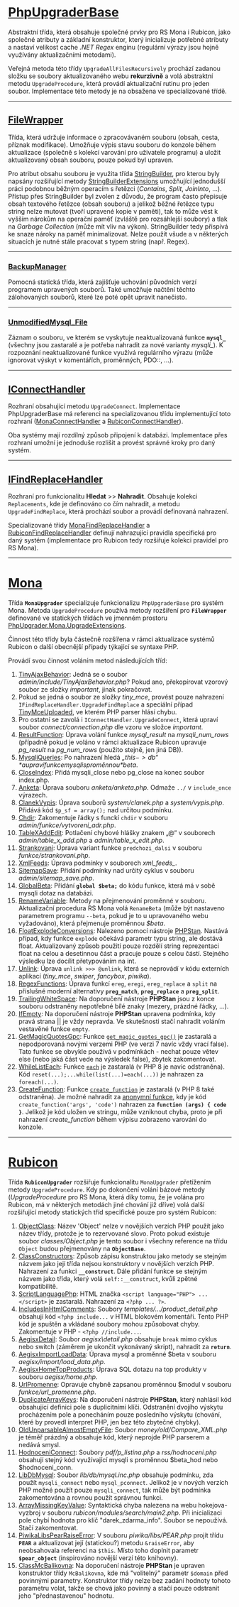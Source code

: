 # [PhpUpgraderBase](PhpUpgraderBase.cs)
Abstraktní třída, která obsahuje společné prvky pro RS Mona i Rubicon, jako společné atributy a základní konstruktor, který inicializuje potřebné atributy a nastaví velikost cache *.NET Regex* enginu (regulární výrazy jsou hojně využívány aktualizačními metodami).

Veřejná metoda této třídy ``UpgradeAllFilesRecursively`` prochází zadanou složku se soubory aktualizovaného webu **rekurzivně** a volá abstraktní metodu ``UpgradeProcedure``, která provádí aktualizační rutinu pro jeden soubor. Implementace této metody je na obsažena ve specializované třídě.

---
## [FileWrapper](FileWrapper.cs)
Třída, která udržuje informace o zpracovávaném souboru (obsah, cesta, příznak modifikace). Umožňuje výpis stavu souboru do konzole během aktualizace (společně s kolekcí varování pro uživatele programu) a uložit aktualizovaný obsah souboru, pouze pokud byl upraven.

Pro atribut obsahu souboru je využita třída [StringBuilder](https://docs.microsoft.com/cs-cz/dotnet/api/system.text.stringbuilder?view=net-6.0), pro kterou byly napsány rozšiřující metody [StringBuilderExtensions](StringBuilderExtensions.cs) umožňující jednodušší práci podobnou běžným operacím s řetězci (*Contains*, *Split*, *JoinInto*, ...). Přístup přes StringBuilder byl zvolen z důvodu, že program často přepisuje obsah textového řetězce (obsah souboru) a jelikož běžné řetězce typu string nelze mutovat (tvoří upravené kopie v paměti), tak to může vést k vyšším nárokům na operační paměť (zvláště pro rozsáhlejší soubory) a tlak na *Garbage Collection* (může mít vliv na výkon). StringBuilder tedy přispívá ke snaze nároky na paměť minimalizovat. Nelze použít všude a v některých situacích je nutné stále pracovat s typem string (např. Regex).

---
### [BackupManager](BackupManager.cs)
Pomocná statická třída, která zajišťuje uchování původních verzí programem upravených souborů. Také umožňuje načtění těchto zálohovaných souborů, které lze poté opět upravit nanečisto.

---
### [UnmodifiedMysql_File](UnmodifiedMysql_File.cs)
Záznam o souboru, ve kterém se vyskytuje neaktualizovaná funkce **``mysql_``** (všechny jsou zastaralé a je potřeba nahradit za nové varianty *mysqli_*). K rozpoznání neaktualizované funkce využívá regulárního výrazu (může ignorovat výskyt v komentářích, proměnných, PDO::, ...).


---
## [IConnectHandler](IConnectHandler.cs)
Rozhraní obsahující metodu ``UpgradeConnect``. Implementace PhpUpgraderBase má referenci na specializovanou třídu implementující toto rozhraní ([MonaConnectHandler](Mona/UpgradeHandlers/MonaConnectHandler.cs) a [RubiconConnectHandler](Rubicon/UpgradeHandlers/RubiconConnectHandler.cs)).

Oba systémy mají rozdílný způsob připojení k databázi. Implementace přes rozhraní umožní je jednoduše rozlišit a provést správné kroky pro daný systém.

---
## [IFindReplaceHandler](IFindReplaceHandler.cs)
Rozhraní pro funkcionalitu **Hledat** >> **Nahradit**. Obsahuje kolekci ``Replacements``, kde je definováno co čím nahradit, a metodu ``UpgradeFindReplace``, která prochází soubor a provádí definovaná nahrazení. 

Specializované třídy [MonaFindReplaceHandler](Mona/UpgradeHandlers/MonaFindReplaceHandler.cs) a [RubiconFindReplaceHandler](Rubicon/UpgradeHandlers/RubiconFindReplaceHandler.cs) definují nahrazující pravidla specifická pro daný systém (implementace pro Rubicon tedy rozšiřuje kolekci pravidel pro RS Mona).

---
# [Mona](Mona/MonaUpgrader.cs)
Třída **``MonaUpgrader``** specializuje funkcionalizu ``PhpUpgraderBase`` pro systém Mona. Metoda ``UpgradeProcedure`` používá metody rozšíření pro **``FileWrapper``** definované ve statických třídách ve jmenném prostoru [PhpUpgrader.Mona.UpgradeExtensions](Mona/UpgradeExtensions/).

Činnost této třídy byla částečně rozšířena v rámci aktualizace systémů Rubicon o další obecnější případy týkající se syntaxe PHP.

Provádí svou činnost voláním metod následujících tříd:

1. [TinyAjaxBehavior](Mona/UpgradeExtensions/TinyAjaxBehavior.cs): Jedná se o soubor *admin/include/TinyAjaxBehavior.php*? Pokud ano, překopírovat vzorový soubor ze složky *important*, jinak pokračovat.
1. Pokud se jedná o soubor ze složky *tiny_mce*, provést pouze nahrazení ``IFindReplaceHandler.UpgradeFindReplace`` a speciální případ [TinyMceUploaded](Mona/UpgradeExtensions/TinyMceUploaded.cs), ve kterém PHP parser hlásí chybu.
1. Pro ostatní se zavolá i ``IConnectHandler.UpgradeConnect``, která upraví soubor *connect/connection.php* dle vzoru ve složce *important*.
1. [ResultFunction](Mona/UpgradeExtensions/ResultFunction.cs): Úprava volání funkce *mysql_result* na *mysqli_num_rows* (případně pokud je voláno v rámci aktualizace Rubicon upravuje *pg_result* na *pg_num_rows* (použito stejně, jen jiná DB)).
1. [MysqliQueries](Mona/UpgradeExtensions/MysqliQueries.cs): Po nahrazení hledá *„$this->db“* a upraví funkce mysqli s proměnnou *$beta*.
1. [CloseIndex](Mona/UpgradeExtensions/CloseIndex.cs): Přidá mysqli_close nebo pg_close na konec soubor index.php.
1. [Anketa](Mona/UpgradeExtensions/Anketa.cs): Úprava souboru *anketa/anketa.php*. Odmaže ``../`` v ``include_once`` výrazech.
1. [ClanekVypis](Mona/UpgradeExtensions/ClanekVypis.cs): Úprava souborů *system/clanek.php* a *system/vypis.php*. Přidává kód ``$p_sf = array();`` nad určitou podmínku.
1. [Chdir](Mona/UpgradeExtensions/Chdir.cs): Zakomentuje řádky s funckí ``chdir`` v souboru *admin/funkce/vytvoreni_adr.php*.
1. [TableXAddEdit](Mona/UpgradeExtensions/TableXAddEdit.cs): Potlačení chybové hlášky znakem „@“ v souborech *admin/table_x_add.php* a *admin/table_x_edit.php*.
1. [Strankovani](Mona/UpgradeExtensions/Strankovani.cs): Úprava variant funkce ``predchozi_dalsi`` v souboru *funkce/strankovani.php*.
1. [XmlFeeds](Mona/UpgradeExtensions/XmlFeeds.cs): Úprava podmínky v souborech *xml_feeds_*.
1. [SitemapSave](Mona/UpgradeExtensions/SitemapSave.cs): Přidání podmínky nad určitý cyklus v souboru *admin/sitemap_save.php*.
1. [GlobalBeta](Mona/UpgradeExtensions/GlobalBeta.cs): Přidání **``global $beta;``** do kódu funkce, která má v sobě mysqli dotaz na databázi.
1. [RenameVariable](Mona/UpgradeExtensions/RenameVariable.cs): Metody na přejmenování proměnné v souboru. Aktualizační procedura RS Mona volá ``RenameBeta`` (může být nastaveno parametrem programu ``--beta``, pokud je to u upravovaného webu vyžadováno), která přejmenuje proměnnou *$beta*.
1. [FloatExplodeConversions](Mona/UpgradeExtensions/FloatExplodeConversions.cs): Nalezeno pomocí nástroje [PHPStan](https://github.com/phpstan/phpstan). Nastává případ, kdy funkce ``explode`` očekává parametr typu string, ale dostává float. Aktualizovaný způsob použití pouze rozdělí string reprezentaci float na celou a desetinnou část a pracuje pouze s celou částí. Stejného výsledku lze docílit přetypováním na int.
1. [Unlink](Mona/UpgradeExtensions/Unlink.cs): Úprava ``unlink >>> @unlink``, která se neprovádí v kódu externích aplikací (*tiny_mce*, *swiper*, *fancybox*, *piwika*).
1. [RegexFunctions](Mona/UpgradeExtensions/RegexFunctions.cs): Úprava funkcí ``ereg``, ``eregi``, ``ereg_replace`` a ``split`` na příslušné moderní alternativy **``preg_match``**, **``preg_replace``** a **``preg_split``**.
1. [TrailingWhiteSpace](Mona/UpgradeExtensions/TrailingWhiteSpace.cs): Na doporučení nástroje **PHPStan** jsou z konce souboru odstraněny nepotřebné bílé znaky (mezery, prázdné řádky, ...).
1. [IfEmpty](Mona/UpgradeExtensions/IfEmpty.cs): Na doporučení nástroje **PHPStan** upravena podmínka, kdy pravá strana || je vždy nepravda. Ve skutešnosti stačí nahradit voláním vestavěné funkce ``empty``.
1. [GetMagicQuotesGpc](Mona/UpgradeExtensions/GetMagicQuotesGpc.cs): Funkce [``get_magic_quotes_gpc()``](https://www.php.net/manual/en/function.get-magic-quotes-gpc) je zastaralá a nepodporovaná novými verzemi PHP (ve verzi 7 navíc vždy vrací false). Tato funkce se obvykle používá v podmínkách - nechat pouze větev else (nebo jaká část vede na výsledek false), zbytek zakomentovat.
1. [WhileListEach](Mona/UpgradeExtensions/WhileListEach.cs): Funkce [``each``](https://www.php.net/manual/en/function.each) je zastaralá (v PHP 8 je navíc odstraněna). Kód ``reset(...);...while(list(...)=each(...))`` je nahrazen za ``foreach(...)``.
1. [CreateFunction](Mona/UpgradeExtensions/CreateFunction.cs): Funkce [``create_function``](https://www.php.net/manual/en/function.create-function.php) je zastaralá (v PHP 8 také odstraněna). Je možné nahradit za [anonymní funkce](https://www.php.net/manual/en/functions.anonymous.php), kdy je kód ``create_function('args', 'code')`` nahrazen za **``function (args) { code }``**. Jelikož je kód uložen ve stringu, může vzniknout chyba, proto je při nahrazení *create_function* během výpisu zobrazeno varování do konzole.

---
# [Rubicon](Rubicon/RubiconUpgrader.cs)
Třída **``RubiconUpgrader``** rozšiřuje funkcionalitu ``MonaUpgrader`` přetížením metody ``UpgradeProcedure``. Kdy po dokončení volání bázové metody (*UpgradeProcedure* pro RS Mona, která díky tomu, že je volána pro Rubicon, má v některých metodách jiné chování již dříve) volá další rozšiřující metody statických tříd specifické pouze pro systém Rubicon:

1. [ObjectClass](Rubicon/UpgradeExtensions/ObjectClass.cs): Název 'Object' nelze v novějších verzích PHP použít jako název třídy, protože je to rezervované slovo. Proto pokud existuje soubor *classes/Object.php* je tento soubor i všechny reference na třídu ``Object`` budou přejmenovány na **``ObjectBase``**.
1. [ClassConstructors](Rubicon/UpgradeExtensions/ClassConstructors.cs): Způsob zápisu konstruktou jako metody se stejným názvem jako její třída nejsou konstruktory v novějších verzích PHP. Nahrazení za funkci **``__construct``**. Dále přidání funkce se stejným názvem jako třída, který volá ``self::__construct``, kvůli zpětné kompatibilitě.
1. [ScriptLanguagePhp](Rubicon/UpgradeExtensions/ScriptLanguagePhp.cs): HTML značka ``<script language="PHP"> ... </script>`` je zastaralá. Nahrazení za ``<?php ... ?>``.
1. [IncludesInHtmlComments](Rubicon/UpgradeExtensions/IncludesInHtmlComments.cs): Soubory *templates/.../product_detail.php* obsahují kód ``<?php include...`` v HTML blokovém komentáři. Tento PHP kód je spuštěn a vkládané soubory mohou způsobovat chyby. Zakomentuje v PHP - ``<?php //include...``.
1. [AegisxDetail](Rubicon/UpgradeExtensions/AegisxDetail.cs): Soubor *aegisx\detail.php* obsahuje ``break`` mimo cyklus nebo switch (záměrem je ukončit vykonávaný skript), nahradit za **``return``**.
1. [AegisxImportLoadData](Rubicon/UpgradeExtensions/AegisxImportLoadData.cs): Úprava mysql a proměnné $beta v souboru *aegisx/import/load_data.php*.
1. [AegisxHomeTopProducts](Rubicon/UpgradeExtensions/AegisxHomeTopProducts.cs): Úprava SQL dotazu na top produkty v souboru *aegisx/home.php*.
1. [UrlPromenne](Rubicon/UpgradeExtensions/UrlPromenne.cs): Opravuje chybně zapsanou proměnnou $modul v souboru *funkce/url_promenne.php*.
1. [DuplicateArrayKeys](Rubicon/UpgradeExtensions/DuplicateArrayKeys.cs): Na doporučení nástroje **PHPStan**, který nahlásil kód obsahující definici pole s duplicitními klíči. Odstranění dvojího výskytu procházením pole a ponecháním pouze posledního výskytu (chování, které by provedl interpret PHP, jen bez této zbytečné chybky).
1. [OldUnparsableAlmostEmptyFile](Rubicon/UpgradeExtensions/OldUnparsableAlmostEmptyFile.cs): Soubor *money/old/Compare_XML.php* je téměř prázdný a obsahuje kód, který neprojde PHP parserem a nedává smysl.
1. [HodnoceniConnect](Rubicon/UpgradeExtensions/HodnoceniConnect.cs): Soubory *pdf/p_listina.php* a *rss/hodnoceni.php* obsahují stejný kód využívající mysqli s proměnnou $beta_hod nebo $hodnoceni_conn.
1. [LibDbMysql](Rubicon/UpgradeExtensions/LibDbMysql.cs): Soubor *lib/db/mysql.inc.php* obsahuje podmínku, zda použít ``mysqli_connect`` nebo ``mysql_pconnect``. Jelikož je v nových verzích PHP možné použít pouze ``mysqli_connect``, tak může být podmínka zakomentována a rovnou použít správnou funkci.
1. [ArrayMissingKeyValue](Rubicon/UpgradeExtensions/ArrayMissingKeyValue.cs): Syntaktická chyba nalezena na webu hokejova-vyzbroj v souboru *rubicon/modules/search/main2.php*. Při inicializaci pole chybí hodnota pro klíč "darek_zdarma_info". Soubor se nepoužívá. Stačí zakomentovat.
1. [PiwikaLibsPearRaiseError](Rubicon/UpgradeExtensions/PiwikaLibsPearRaiseError.cs): V souboru *piwika/libs/PEAR.php* projít třídu **``PEAR``** a aktualizovat její (statickou?) metodu ``&raiseError``, aby neobsahovala referenci na ``$this``. Místo toho doplnit parametr **``$pear_object``** (inspirováno novější verzí této knihovny).
1. [ClassMcBalikovna](Rubicon/UpgradeExtensions/ClassMcBalikovna.cs): Na doporučení nástroje **PHPStan** je upraven konstruktor třídy ``McBalikovna``, kde má "volitelný" parametr ``$domain`` před povinnými parametry. Konstruktor třídy nelze bez zadání hodnoty tohoto parametru volat, takže se chová jako povinný a stačí pouze odstranit jeho "přednastavenou" hodnotu.